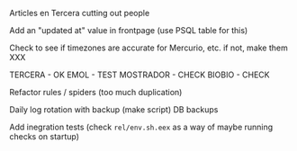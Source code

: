 Articles en Tercera cutting out people

Add an "updated at" value in frontpage (use PSQL table for this)

Check to see if timezones are accurate for Mercurio, etc. if not, make them XXX

TERCERA - OK
EMOL - TEST
MOSTRADOR - CHECK
BIOBIO - CHECK

Refactor rules / spiders (too much duplication)

Daily log rotation with backup (make script)
DB backups
 
Add inegration tests (check `rel/env.sh.eex` as a way of maybe running checks on startup)
